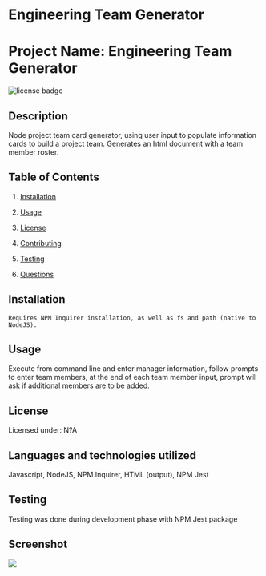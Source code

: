 # Engineering Team Generator

# Project Name: Engineering Team Generator
![license badge](https://img.shields.io/static/v1?label=license&message=none&color=blue)

## Description

Node project team card generator, using user input to populate information cards to build a project team. Generates an html document with a team member roster.

## Table of Contents

1. [Installation](#installation)

2. [Usage](#usage)

3. [License](#license)

4. [Contributing](#contributing)

5. [Testing](#testing)

6. [Questions](#questions)

## Installation

````Requires NPM Inquirer installation, as well as fs and path (native to NodeJS).````

## Usage

Execute from command line and enter manager information, follow prompts to enter team members, at the end of each team member input, prompt will ask if additional members are to be added.

## License

Licensed under: N?A

## Languages and technologies utilized

Javascript, NodeJS, NPM Inquirer, HTML (output), NPM Jest

## Testing

Testing was done during development phase with NPM Jest package

## Screenshot

<img src="./images/Screenshot-hw10_1.png">
